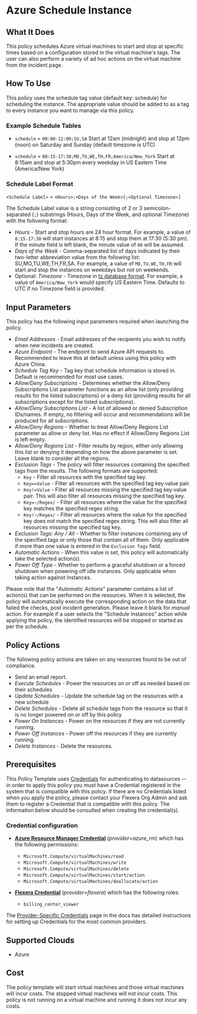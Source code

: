 # Azure Schedule Instance

## What It Does

This policy schedules Azure virtual machines to start and stop at specific times based on a configuration stored in the virtual machine's tags. The user can also perform a variety of ad hoc actions on the virtual machine from the incident page.

## How To Use

This policy uses the schedule tag value (default key: schedule) for scheduling the instance. The appropriate value should be added to as a tag to every instance you want to manage via this policy.

### Example Schedule Tables

- `schedule` = `00:00-12:00;SU,SA`
  Start at 12am (midnight) and stop at 12pm (noon) on Saturday and Sunday (default timezone is UTC)

- `schedule` = `08:15-17:30;MO,TU,WE,TH,FR;America/New_York`
  Start at 8:15am and stop at 5:30pm every weekday in US Eastern Time (America/New York)

### Schedule Label Format

`<Schedule Label>` = `<Hours>;<Days of the Week>[;<Optional Timezone>]`

The Schedule Label value is a string consisting of 2 or 3 semicolon-separated (`;`) substrings (Hours, Days of the Week, and optional Timezone) with the following format:

- *Hours* - Start and stop hours are 24 hour format. For example, a value of `8:15-17:30` will start instances at 8:15 and stop them at 17:30 (5:30 pm). If the minute field is left blank, the minute value of `00` will be assumed.
- *Days of the Week* - Comma-separated list of days indicated by their two-letter abbreviation value from the following list: SU,MO,TU,WE,TH,FR,SA. For example, a value of `MO,TU,WE,TH,FR` will start and stop the instances on weekdays but not on weekends.
- Optional: *Timezone* - Timezone in [tz database format](https://en.wikipedia.org/wiki/List_of_tz_database_time_zones). For example, a value of `America/New_York` would specify US Eastern Time. Defaults to UTC if no Timezone field is provided.

## Input Parameters

This policy has the following input parameters required when launching the policy.

- *Email Addresses* - Email addresses of the recipients you wish to notify when new incidents are created.
- *Azure Endpoint* - The endpoint to send Azure API requests to. Recommended to leave this at default unless using this policy with Azure China.
- *Schedule Tag Key* - Tag key that schedule information is stored in. Default is recommended for most use cases.
- *Allow/Deny Subscriptions* - Determines whether the Allow/Deny Subscriptions List parameter functions as an allow list (only providing results for the listed subscriptions) or a deny list (providing results for all subscriptions except for the listed subscriptions).
- *Allow/Deny Subscriptions List* - A list of allowed or denied Subscription IDs/names. If empty, no filtering will occur and recommendations will be produced for all subscriptions.
- *Allow/Deny Regions* - Whether to treat Allow/Deny Regions List parameter as allow or deny list. Has no effect if Allow/Deny Regions List is left empty.
- *Allow/Deny Regions List* - Filter results by region, either only allowing this list or denying it depending on how the above parameter is set. Leave blank to consider all the regions.
- *Exclusion Tags* - The policy will filter resources containing the specified tags from the results. The following formats are supported:
  - `Key` - Filter all resources with the specified tag key.
  - `Key==Value` - Filter all resources with the specified tag key:value pair.
  - `Key!=Value` - Filter all resources missing the specified tag key:value pair. This will also filter all resources missing the specified tag key.
  - `Key=~/Regex/` - Filter all resources where the value for the specified key matches the specified regex string.
  - `Key!~/Regex/` - Filter all resources where the value for the specified key does not match the specified regex string. This will also filter all resources missing the specified tag key.
- *Exclusion Tags: Any / All* - Whether to filter instances containing any of the specified tags or only those that contain all of them. Only applicable if more than one value is entered in the `Exclusion Tags` field.
- *Automatic Actions* - When this value is set, this policy will automatically take the selected action(s).
- *Power Off Type* - Whether to perform a graceful shutdown or a forced shutdown when powering off idle instances. Only applicable when taking action against instances.

Please note that the "*Automatic Actions*" parameter contains a list of action(s) that can be performed on the resources. When it is selected, the policy will automatically execute the corresponding action on the data that failed the checks, post incident generation. Please leave it blank for *manual* action.
For example if a user selects the "Schedule Instances" action while applying the policy, the identified resources will be stopped or started as per the schedule.

## Policy Actions

The following policy actions are taken on any resources found to be out of compliance.

- Send an email report.
- *Execute Schedules* - Power the resources on or off as needed based on their schedules
- *Update Schedules* - Update the schedule tag on the resources with a new schedule
- *Delete Schedules* - Delete all schedule tags from the resource so that it is no longer powered on or off by this policy
- *Power On Instances* - Power on the resources if they are not currently running.
- *Power Off Instances* - Power off the resources if they are currently running.
- *Delete Instances* - Delete the resources.

## Prerequisites

This Policy Template uses [Credentials](https://docs.flexera.com/flexera/EN/Automation/ManagingCredentialsExternal.htm) for authenticating to datasources -- in order to apply this policy you must have a Credential registered in the system that is compatible with this policy. If there are no Credentials listed when you apply the policy, please contact your Flexera Org Admin and ask them to register a Credential that is compatible with this policy. The information below should be consulted when creating the credential(s).

### Credential configuration

- [**Azure Resource Manager Credential**](https://docs.flexera.com/flexera/EN/Automation/ProviderCredentials.htm#automationadmin_109256743_1124668) (*provider=azure_rm*) which has the following permissions:
  - `Microsoft.Compute/virtualMachines/read`
  - `Microsoft.Compute/virtualMachines/write`
  - `Microsoft.Compute/virtualMachines/delete`
  - `Microsoft.Compute/virtualMachines/start/action`
  - `Microsoft.Compute/virtualMachines/deallocate/action`

- [**Flexera Credential**](https://docs.flexera.com/flexera/EN/Automation/ProviderCredentials.htm) (*provider=flexera*) which has the following roles:
  - `billing_center_viewer`

The [Provider-Specific Credentials](https://docs.flexera.com/flexera/EN/Automation/ProviderCredentials.htm) page in the docs has detailed instructions for setting up Credentials for the most common providers.

## Supported Clouds

- Azure

## Cost

The policy template will start virtual machines and those virtual machines will incur costs. The stopped virtual machines will not incur costs. This policy is not running on a virtual machine and running it does not incur any costs.
